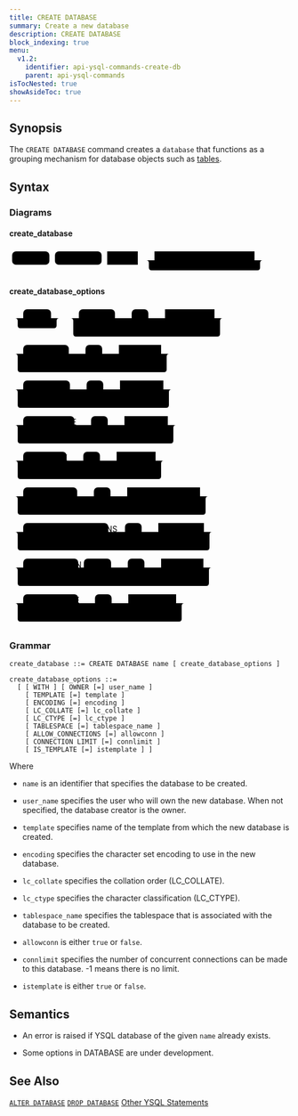 ```yaml
---
title: CREATE DATABASE
summary: Create a new database
description: CREATE DATABASE
block_indexing: true
menu:
  v1.2:
    identifier: api-ysql-commands-create-db
    parent: api-ysql-commands
isTocNested: true
showAsideToc: true
---
```


## Synopsis
The `CREATE DATABASE` command creates a `database` that functions as a grouping mechanism for database objects such as [tables](../ddl_create_table).

## Syntax

### Diagrams

#### create_database
<svg class="rrdiagram" version="1.1" xmlns:xlink="http://www.w3.org/1999/xlink" xmlns="http://www.w3.org/2000/svg" width="466" height="49" viewbox="0 0 466 49"><path class="connector" d="M0 21h5m67 0h10m84 0h10m55 0h30m180 0h20m-215 0q5 0 5 5v8q0 5 5 5h190q5 0 5-5v-8q0-5 5-5m5 0h5"/><rect class="literal" x="5" y="5" width="67" height="24" rx="7"/><text class="text" x="15" y="21">CREATE</text><rect class="literal" x="82" y="5" width="84" height="24" rx="7"/><text class="text" x="92" y="21">DATABASE</text><a xlink:href="../../grammar_diagrams#name"><rect class="rule" x="176" y="5" width="55" height="24"/><text class="text" x="186" y="21">name</text></a><a xlink:href="../../grammar_diagrams#create-database-options"><rect class="rule" x="261" y="5" width="180" height="24"/><text class="text" x="271" y="21">create_database_options</text></a></svg>

#### create_database_options

<svg class="rrdiagram" version="1.1" xmlns:xlink="http://www.w3.org/1999/xlink" xmlns="http://www.w3.org/2000/svg" width="394" height="576" viewbox="0 0 394 576"><path class="connector" d="M0 21h25m50 0h20m-85 0q5 0 5 5v8q0 5 5 5h60q5 0 5-5v-8q0-5 5-5m5 0h30m65 0h30m30 0h20m-65 0q5 0 5 5v8q0 5 5 5h40q5 0 5-5v-8q0-5 5-5m5 0h10m89 0h20m-279 0q5 0 5 5v23q0 5 5 5h254q5 0 5-5v-23q0-5 5-5m5 0h5m-394 64h25m82 0h30m30 0h20m-65 0q5 0 5 5v8q0 5 5 5h40q5 0 5-5v-8q0-5 5-5m5 0h10m76 0h20m-283 0q5 0 5 5v23q0 5 5 5h258q5 0 5-5v-23q0-5 5-5m5 0h5m-298 64h25m84 0h30m30 0h20m-65 0q5 0 5 5v8q0 5 5 5h40q5 0 5-5v-8q0-5 5-5m5 0h10m78 0h20m-287 0q5 0 5 5v23q0 5 5 5h262q5 0 5-5v-23q0-5 5-5m5 0h5m-302 64h25m92 0h30m30 0h20m-65 0q5 0 5 5v8q0 5 5 5h40q5 0 5-5v-8q0-5 5-5m5 0h10m78 0h20m-295 0q5 0 5 5v23q0 5 5 5h270q5 0 5-5v-23q0-5 5-5m5 0h5m-310 64h25m78 0h30m30 0h20m-65 0q5 0 5 5v8q0 5 5 5h40q5 0 5-5v-8q0-5 5-5m5 0h10m70 0h20m-273 0q5 0 5 5v23q0 5 5 5h248q5 0 5-5v-23q0-5 5-5m5 0h5m-288 64h25m97 0h30m30 0h20m-65 0q5 0 5 5v8q0 5 5 5h40q5 0 5-5v-8q0-5 5-5m5 0h10m131 0h20m-353 0q5 0 5 5v23q0 5 5 5h328q5 0 5-5v-23q0-5 5-5m5 0h5m-368 64h25m153 0h30m30 0h20m-65 0q5 0 5 5v8q0 5 5 5h40q5 0 5-5v-8q0-5 5-5m5 0h10m82 0h20m-360 0q5 0 5 5v23q0 5 5 5h335q5 0 5-5v-23q0-5 5-5m5 0h5m-375 64h25m99 0h10m49 0h30m30 0h20m-65 0q5 0 5 5v8q0 5 5 5h40q5 0 5-5v-8q0-5 5-5m5 0h10m76 0h20m-359 0q5 0 5 5v23q0 5 5 5h334q5 0 5-5v-23q0-5 5-5m5 0h5m-374 64h25m99 0h30m30 0h20m-65 0q5 0 5 5v8q0 5 5 5h40q5 0 5-5v-8q0-5 5-5m5 0h10m86 0h20m-310 0q5 0 5 5v23q0 5 5 5h285q5 0 5-5v-23q0-5 5-5m5 0h5"/><rect class="literal" x="25" y="5" width="50" height="24" rx="7"/><text class="text" x="35" y="21">WITH</text><rect class="literal" x="125" y="5" width="65" height="24" rx="7"/><text class="text" x="135" y="21">OWNER</text><rect class="literal" x="220" y="5" width="30" height="24" rx="7"/><text class="text" x="230" y="21">=</text><a xlink:href="../../grammar_diagrams#user-name"><rect class="rule" x="280" y="5" width="89" height="24"/><text class="text" x="290" y="21">user_name</text></a><rect class="literal" x="25" y="69" width="82" height="24" rx="7"/><text class="text" x="35" y="85">TEMPLATE</text><rect class="literal" x="137" y="69" width="30" height="24" rx="7"/><text class="text" x="147" y="85">=</text><a xlink:href="../../grammar_diagrams#template"><rect class="rule" x="197" y="69" width="76" height="24"/><text class="text" x="207" y="85">template</text></a><rect class="literal" x="25" y="133" width="84" height="24" rx="7"/><text class="text" x="35" y="149">ENCODING</text><rect class="literal" x="139" y="133" width="30" height="24" rx="7"/><text class="text" x="149" y="149">=</text><a xlink:href="../../grammar_diagrams#encoding"><rect class="rule" x="199" y="133" width="78" height="24"/><text class="text" x="209" y="149">encoding</text></a><rect class="literal" x="25" y="197" width="92" height="24" rx="7"/><text class="text" x="35" y="213">LC_COLLATE</text><rect class="literal" x="147" y="197" width="30" height="24" rx="7"/><text class="text" x="157" y="213">=</text><a xlink:href="../../grammar_diagrams#lc-collate"><rect class="rule" x="207" y="197" width="78" height="24"/><text class="text" x="217" y="213">lc_collate</text></a><rect class="literal" x="25" y="261" width="78" height="24" rx="7"/><text class="text" x="35" y="277">LC_CTYPE</text><rect class="literal" x="133" y="261" width="30" height="24" rx="7"/><text class="text" x="143" y="277">=</text><a xlink:href="../../grammar_diagrams#lc-ctype"><rect class="rule" x="193" y="261" width="70" height="24"/><text class="text" x="203" y="277">lc_ctype</text></a><rect class="literal" x="25" y="325" width="97" height="24" rx="7"/><text class="text" x="35" y="341">TABLESPACE</text><rect class="literal" x="152" y="325" width="30" height="24" rx="7"/><text class="text" x="162" y="341">=</text><a xlink:href="../../grammar_diagrams#tablespace-name"><rect class="rule" x="212" y="325" width="131" height="24"/><text class="text" x="222" y="341">tablespace_name</text></a><rect class="literal" x="25" y="389" width="153" height="24" rx="7"/><text class="text" x="35" y="405">ALLOW_CONNECTIONS</text><rect class="literal" x="208" y="389" width="30" height="24" rx="7"/><text class="text" x="218" y="405">=</text><a xlink:href="../../grammar_diagrams#allowconn"><rect class="rule" x="268" y="389" width="82" height="24"/><text class="text" x="278" y="405">allowconn</text></a><rect class="literal" x="25" y="453" width="99" height="24" rx="7"/><text class="text" x="35" y="469">CONNECTION</text><rect class="literal" x="134" y="453" width="49" height="24" rx="7"/><text class="text" x="144" y="469">LIMIT</text><rect class="literal" x="213" y="453" width="30" height="24" rx="7"/><text class="text" x="223" y="469">=</text><a xlink:href="../../grammar_diagrams#connlimit"><rect class="rule" x="273" y="453" width="76" height="24"/><text class="text" x="283" y="469">connlimit</text></a><rect class="literal" x="25" y="517" width="99" height="24" rx="7"/><text class="text" x="35" y="533">IS_TEMPLATE</text><rect class="literal" x="154" y="517" width="30" height="24" rx="7"/><text class="text" x="164" y="533">=</text><a xlink:href="../../grammar_diagrams#istemplate"><rect class="rule" x="214" y="517" width="86" height="24"/><text class="text" x="224" y="533">istemplate</text></a></svg>

### Grammar
```
create_database ::= CREATE DATABASE name [ create_database_options ]

create_database_options ::=
  [ [ WITH ] [ OWNER [=] user_name ]
    [ TEMPLATE [=] template ]
    [ ENCODING [=] encoding ]
    [ LC_COLLATE [=] lc_collate ]
    [ LC_CTYPE [=] lc_ctype ]
    [ TABLESPACE [=] tablespace_name ]
    [ ALLOW_CONNECTIONS [=] allowconn ]
    [ CONNECTION LIMIT [=] connlimit ]
    [ IS_TEMPLATE [=] istemplate ] ]
```
Where

- `name` is an identifier that specifies the database to be created.

- `user_name` specifies the user who will own the new database. When not specified, the database creator is the owner.

- `template` specifies name of the template from which the new database is created.

- `encoding` specifies the character set encoding to use in the new database.

- `lc_collate` specifies the collation order (LC_COLLATE).

- `lc_ctype` specifies the character classification (LC_CTYPE).

- `tablespace_name` specifies the tablespace that is associated with the database to be created.

- `allowconn` is either `true` or `false`.

- `connlimit` specifies the number of concurrent connections can be made to this database. -1 means there is no limit.

- `istemplate` is either `true` or `false`.

## Semantics

- An error is raised if YSQL database of the given `name` already exists.

- Some options in DATABASE are under development.

## See Also
[`ALTER DATABASE`](../ddl_alter_db)
[`DROP DATABASE`](../ddl_drop_database)
[Other YSQL Statements](..)
